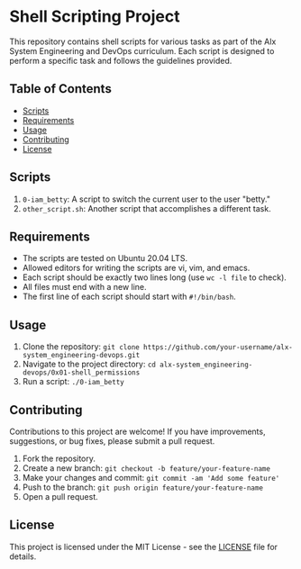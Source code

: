 # Shell Scripting Project

This repository contains shell scripts for various tasks as part of the Alx System Engineering and DevOps curriculum. Each script is designed to perform a specific task and follows the guidelines provided.

## Table of Contents

- [Scripts](#scripts)
- [Requirements](#requirements)
- [Usage](#usage)
- [Contributing](#contributing)
- [License](#license)

## Scripts

1. `0-iam_betty`: A script to switch the current user to the user "betty."
2. `other_script.sh`: Another script that accomplishes a different task.

## Requirements

- The scripts are tested on Ubuntu 20.04 LTS.
- Allowed editors for writing the scripts are vi, vim, and emacs.
- Each script should be exactly two lines long (use `wc -l file` to check).
- All files must end with a new line.
- The first line of each script should start with `#!/bin/bash`.

## Usage

1. Clone the repository: `git clone https://github.com/your-username/alx-system_engineering-devops.git`
2. Navigate to the project directory: `cd alx-system_engineering-devops/0x01-shell_permissions`
3. Run a script: `./0-iam_betty`

## Contributing

Contributions to this project are welcome! If you have improvements, suggestions, or bug fixes, please submit a pull request.

1. Fork the repository.
2. Create a new branch: `git checkout -b feature/your-feature-name`
3. Make your changes and commit: `git commit -am 'Add some feature'`
4. Push to the branch: `git push origin feature/your-feature-name`
5. Open a pull request.

## License

This project is licensed under the MIT License - see the [LICENSE](LICENSE) file for details.
